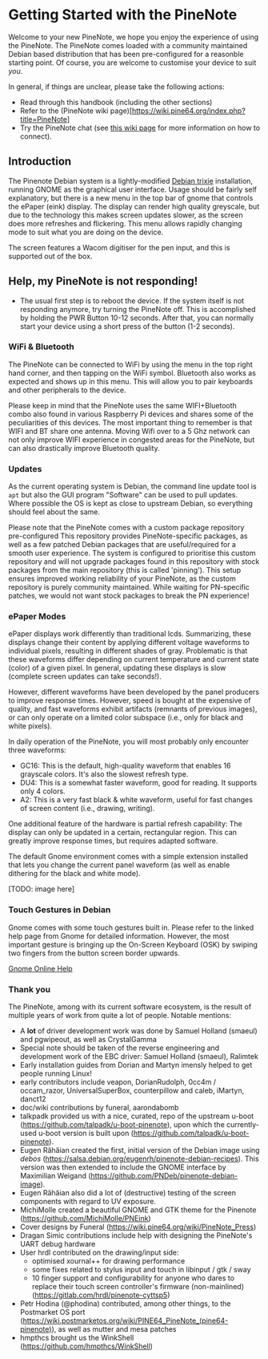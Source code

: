 # Getting Started with the PineNote

<!-- First point of contact, should give just enough to know whats what and
setup someone who has used Linux before -->

Welcome to your new PineNote, we hope you enjoy the experience of using the
PineNote.
The PineNote comes loaded with a community maintained Debian based distribution
that has been pre-configured for a reasonble starting point.
Of course, you are welcome to customise your device to suit _you_.

In general, if things are unclear, please take the following actions:

* Read through this handbook (including the other sections)
* Refer to the (PineNote wiki page)[https://wiki.pine64.org/index.php?title=PineNote]
* Try the PineNote chat (see [this wiki page](https://wiki.pine64.org/wiki/Main_Page#Chat_Platforms) for more information on how to connect).

## Introduction

The Pinenote Debian system is a lightly-modified [Debian trixie](https://www.debian.org/) installation, running GNOME as the graphical user interface.
Usage should be fairly self explanatory, but there is a new menu
in the top bar of gnome that controls the ePaper (eink) display.
The display can render high quality greyscale, but due to the technology this
makes screen updates slower, as the screen does more refreshes and flickering.
This menu allows rapidly changing mode to suit what you are doing on the
device.

The screen features a Wacom digitiser for the pen input, and this is supported
out of the box.

## Help, my PineNote is not responding!

* The usual first step is to reboot the device. If the system itself is not responding anymore, try turning the PineNote off. This is accomplished by holding the PWR Button 10-12 seconds. After that, you can normally start your device using a short press of the button (1-2 seconds).

### WiFi & Bluetooth

The PineNote can be connected to WiFi by using the menu in the top right hand
corner, and then tapping on the WiFi symbol.
Bluetooth also works as expected and shows up in this menu. This will allow you
to pair keyboards and other peripherals to the device.

Please keep in mind that the PineNote uses the same WIFI+Bluetooth combo also
found in various Raspberry Pi devices and shares some of the peculiarities of
this devices.
The most important thing to remember is that WIFI and BT share one antenna.
Moving Wifi over to a 5 Ghz network can not only improve WIFI experience in
congested areas for the PineNote, but can also drastically improve Bluetooth
quality.

### Updates

<!-- TODO -->
As the current operating system is Debian, the command line update tool is
`apt` but also the GUI program "Software" can be used to pull updates.
Where possible the OS is kept as close to upstream Debian, so everything should
feel about the same.

Please note that the PineNote comes with a custom package repository
pre-configured
This repository provides PineNote-specific packages, as well as a few patched
Debian packages that are useful/required for a smooth user experience.
The system is configured to prioritise this custom repository and will not
upgrade packages found in this repository with stock packages from the main
repository (this is called 'pinning').
This setup ensures improved working reliability of your PineNote, as the custom
repository is purely community maintained. While waiting for PN-specific
patches, we would not want stock packages to break the PN experience!

### ePaper Modes

ePaper displays work differently than traditional lcds.
Summarizing, these displays change their content by applying different voltage
waveforms to individual pixels, resulting in different shades of gray.
Problematic is that these waveforms differ depending on current temperature and
current state (color) of a given pixel.
In general, updating these displays is slow (complete screen updates can take
seconds!).

However, different waveforms have been developed by the panel producers to
improve response times.
However, speed is bought at the expensive of quality, and fast waveforms
exhibit artifacts (remnants of previous images), or can only operate on a
limited color subspace (i.e., only for black and white pixels).

In daily operation of the PineNote, you will most probably only encounter three
waveforms:

* GC16: This is the default, high-quality waveform that enables 16 grayscale
  colors. It's also the slowest refresh type.
* DU4: This is a somewhat faster waveform, good for reading. It supports only 4
  colors.
* A2: This is a very fast black & white waveform, useful for fast changes of
  screen content  (i.e., drawing, writing).

One additional feature of the hardware is partial refresh capability: The
display can only be updated in a certain, rectangular region. This can greatly
improve response times, but requires adapted software.

The default Gnome environment comes with a simple extension installed that lets
you change the current panel waveform (as well as enable dithering for the
black and white mode).

[TODO: image here]

### Touch Gestures in Debian

Gnome comes with some touch gestures built in. Please refer to the linked help
page from Gnome for detailed information.
However, the most important gesture is bringing up the On-Screen Keyboard (OSK)
by swiping two fingers from the button screen border upwards.

[Gnome Online Help](https://help.gnome.org/users/gnome-help/stable/touchscreen-gestures.html.en)

### Thank you

The PineNote, among with its current software ecosystem, is the result of
multiple years of work from quite a lot of people. Notable mentions:

* A **lot** of driver development work was done by Samuel Holland (smaeul) and
  pgwipeout, as well as CrystalGamma
* Special note should be taken of the reverse engineering and development work
  of the EBC driver: Samuel Holland (smaeul), Ralimtek
* Early installation guides from Dorian and Martyn imensly helped to get people running Linux!
* early contributors include veapon, DorianRudolph, 0cc4m / occam_razor, UniversalSuperBox, counterpillow and caleb, iMartyn, danct12
* doc/wiki contributions by funeral, aarondabomb
* talkpadk provided us with a nice, curated, repo of the upstream u-boot (https://github.com/talpadk/u-boot-pinenote), upon which the currently-used u-boot version is built upon (https://github.com/talpadk/u-boot-pinenote).
* Eugen Răhăian created the first, initial version of the Debian image using
  *debos* (https://salsa.debian.org/eugenrh/pinenote-debian-recipes).
  This version was then extended to include the GNOME interface by
  Maximilian Weigand (https://github.com/PNDeb/pinenote-debian-image).
* Eugen Răhăian also did a lot of (destructive) testing of the screen components with regard to UV exposure.
* MichiMolle created a beautiful GNOME and GTK theme for the Pinenote
  (https://github.com/MichiMolle/PNEink)
* Cover designs by Funeral (https://wiki.pine64.org/wiki/PineNote_Press)
* Dragan Simic contributions include help with designing the PineNote's UART
  debug hardware
* User hrdl contributed on the drawing/input side:
	* optimised xournal++ for drawing performance
	* some fixes related to stylus input and touch in libinput / gtk / sway
	* 10 finger support and configurability for anyone who dares to replace
	  their touch screen controller's firmware (non-mainlined)
	  (https://gitlab.com/hrdl/pinenote-cyttsp5)
* Petr Hodina (@phodina) contributed, among other things, to the Postmarket OS
  port (https://wiki.postmarketos.org/wiki/PINE64_PineNote_(pine64-pinenote)),
  as well as mutter and mesa patches
* hmpthcs brought us the WinkShell (https://github.com/hmpthcs/WinkShell)
